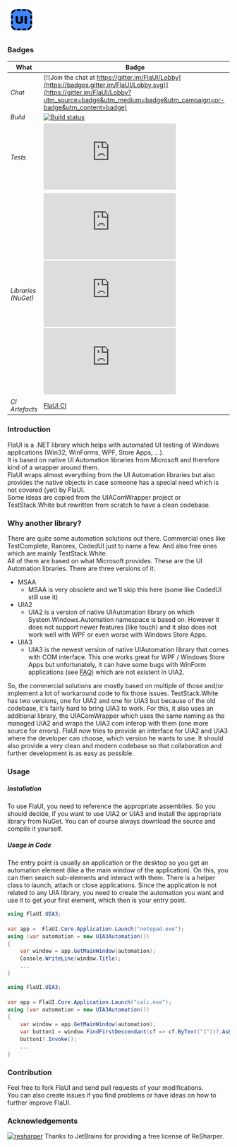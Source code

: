 ![Alt text](/FlaUI.png?raw=true "FlaUI")


### Badges
| What | Badge |
| ---- | ----- |
| *Chat* | [![Join the chat at https://gitter.im/FlaUI/Lobby](https://badges.gitter.im/FlaUI/Lobby.svg)](https://gitter.im/FlaUI/Lobby?utm_source=badge&utm_medium=badge&utm_campaign=pr-badge&utm_content=badge) |
| *Build* | [![Build status](https://ci.appveyor.com/api/projects/status/mwd2o329cma50sxe?svg=true)](https://ci.appveyor.com/project/RomanBaeriswyl/flaui) |
| *Tests* | [![Test status](http://flauschig.ch/batch.php?type=tests&account=RomanBaeriswyl&slug=flaui&branch=master)](https://ci.appveyor.com/project/RomanBaeriswyl/flaui/branch/master) |
| *Libraries (NuGet)* | [![NuGet FlaUI.Core](http://flauschig.ch/nubadge.php?id=FlaUI.Core)](https://www.nuget.org/packages/FlaUI.Core) [![NuGet FlaUI.UIA2](http://flauschig.ch/nubadge.php?id=FlaUI.UIA2)](https://www.nuget.org/packages/FlaUI.UIA2) [![NuGet FlaUI.UIA3](http://flauschig.ch/nubadge.php?id=FlaUI.UIA3)](https://www.nuget.org/packages/FlaUI.UIA3) |
| *CI Artefacts* | [FlaUI CI](https://ci.appveyor.com/project/RomanBaeriswyl/flaui/build/artifacts) |

### Introduction
FlaUI is a .NET library which helps with automated UI testing of Windows applications (Win32, WinForms, WPF, Store Apps, ...).<br />
It is based on native UI Automation libraries from Microsoft and therefore kind of a wrapper around them.<br />
FlaUI wraps almost everything from the UI Automation libraries but also provides the native objects in case someone has a special need which is not covered (yet) by FlaUI.<br />
Some ideas are copied from the UIAComWrapper project or TestStack.White but rewritten from scratch to have a clean codebase.

### Why another library?
There are quite some automation solutions out there. Commercial ones like TestComplete, Ranorex, CodedUI just to name a few. And also free ones which are mainly TestStack.White.<br />
All of them are based on what Microsoft provides. These are the UI Automation libraries. There are three versions of it:
- MSAA
  - MSAA is very obsolete and we'll skip this here (some like CodedUI still use it)
- UIA2
  - UIA2 is a version of native UIAutomation library on which System.Windows.Automation namespace is based on. However it does not support newer features (like touch) and it also does not work well with WPF or even worse with Windows Store Apps.
- UIA3
  - UIA3 is the newest version of native UIAutomation library that comes with COM interface. This one works great for WPF / Windows Store Apps but unfortunately, it can have some bugs with WinForm applications (see [FAQ](https://github.com/Roemer/FlaUI/wiki/FAQ)) which are not existent in UIA2.

So, the commercial solutions are mostly based on multiple of those and/or implement a lot of workaround code to fix those issues.
TestStack.White has two versions, one for UIA2 and one for UIA3 but because of the old codebase, it's fairly hard to bring UIA3 to work. For this, it also uses an additional library, the UIAComWrapper which uses the same naming as the managed UIA2 and wraps the UIA3 com interop with them (one more source for errors).
FlaUI now tries to provide an interface for UIA2 and UIA3 where the developer can choose, which version he wants to use. It should also provide a very clean and modern codebase so that collaboration and further development is as easy as possible.

### Usage
##### Installation
To use FlaUI, you need to reference the appropriate assemblies. So you should decide, if you want to use UIA2 or UIA3 and install the appropriate library from NuGet. You can of course always download the source and compile it yourself.
##### Usage in Code
The entry point is usually an application or the desktop so you get an automation element (like a the main window of the application).
On this, you can then search sub-elements and interact with them.
There is a helper class to launch, attach or close applications.
Since the application is not related to any UIA library, you need to create the automation you want and use it to get your first element, which then is your entry point.
```csharp
using FlaUI.UIA3;

var app =  FlaUI.Core.Application.Launch("notepad.exe");
using (var automation = new UIA3Automation())
{
	var window = app.GetMainWindow(automation);
	Console.WriteLine(window.Title);
	...
}
```
```csharp
using FlaUI.UIA3;

var app = FlaUI.Core.Application.Launch("calc.exe");
using (var automation = new UIA3Automation())
{
	var window = app.GetMainWindow(automation);
	var button1 = window.FindFirstDescendant(cf => cf.ByText("1"))?.AsButton();
	button1?.Invoke();
	...
}
```

### Contribution
Feel free to fork FlaUI and send pull requests of your modifications.<br />
You can also create issues if you find problems or have ideas on how to further improve FlaUI.

### Acknowledgements
<a href="https://www.jetbrains.com/resharper/" target="_blank"><img src="https://user-images.githubusercontent.com/393641/36379975-e4eda8c8-1580-11e8-8fa2-c20aeeaa607a.png" alt="resharper" width="40" /></a> Thanks to JetBrains for providing a free license of ReSharper.

